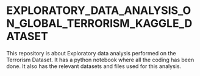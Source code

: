 # EXPLORATORY_DATA_ANALYSIS_ON_GLOBAL_TERRORISM_KAGGLE_DATASET
This repository is about Exploratory data analysis performed on the Terrorism Dataset.  It has a python notebook where all the coding has been done. It also has the relevant datasets and files used for this analysis.
